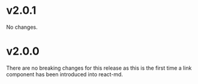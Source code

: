 # v2.0.1

No changes.

# v2.0.0

There are no breaking changes for this release as this is the first time a link
component has been introduced into react-md.
